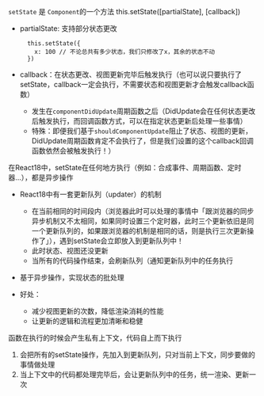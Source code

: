 
`setState` 是 `Component`的一个方法
this.setState([partialState], [callback]) 

- partialState: 支持部分状态更改
  ```
    this.setState({
      x: 100 // 不论总共有多少状态，我们只修改了x，其余的状态不动
    })
  ```

- callback：在状态更改、视图更新完毕后触发执行（也可以说只要执行了setState，callback一定会执行，不需要状态和视图更新才会触发callback函数）
  - 发生在`componentDidUpdate`周期函数之后（DidUpdate会在任何状态更改后触发执行，而回调函数方式，可以在指定状态更新后处理一些事情）
  - 特殊：即便我们基于`shouldComponentUpdate`阻止了状态、视图的更新，DidUpdate周期函数肯定不会执行了，但是我们设置的这个callback回调函数依然会被触发执行！）


在React18中，setState在任何地方执行（例如：合成事件、周期函数、定时器...），都是异步操作

- React18中有一套更新队列（updater）的机制
  - 在当前相同的时间段内（浏览器此时可以处理的事情中「跟浏览器的同步异步机制又不太相同，如果同时设置三个定时器，此时三个更新依旧是同一个更新队列的，如果跟浏览器的机制是相同的话，则是执行三次更新操作了」），遇到setState会立即放入到更新队列中！
  - 此时状态、视图还没更新
  - 当所有的代码操作结束，会刷新队列（通知更新队列中的任务执行
- 基于异步操作，实现状态的批处理
- 好处： 

  - 减少视图更新的次数，降低渲染消耗的性能
  - 让更新的逻辑和流程更加清晰和稳健

函数在执行的时候会产生私有上下文，代码自上而下执行
1. 会把所有的setState操作，先加入到更新队列，只对当前上下文，同步要做的事情做处理
2. 当上下文中的代码都处理完毕后，会让更新队列中的任务，统一渲染、更新一次